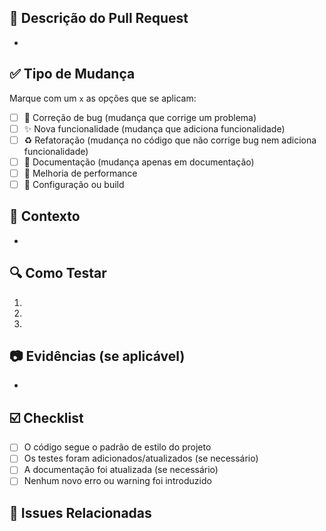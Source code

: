 ## 📌 Descrição do Pull Request
<!-- Explique resumidamente o que este PR faz e qual problema resolve -->
- 

## ✅ Tipo de Mudança
Marque com um `x` as opções que se aplicam:

- [ ] 🐛 Correção de bug (mudança que corrige um problema)
- [ ] ✨ Nova funcionalidade (mudança que adiciona funcionalidade)
- [ ] ♻️ Refatoração (mudança no código que não corrige bug nem adiciona funcionalidade)
- [ ] 📝 Documentação (mudança apenas em documentação)
- [ ] 🚀 Melhoria de performance
- [ ] 🔧 Configuração ou build

## 📖 Contexto
<!-- Explique o motivo dessa mudança ou o problema que ela resolve -->
- 

## 🔍 Como Testar
<!-- Passos para testar sua alteração -->
1. 
2. 
3. 

## 📷 Evidências (se aplicável)
<!-- Adicione prints de tela, logs ou exemplos de uso -->
- 

## ☑️ Checklist
- [ ] O código segue o padrão de estilo do projeto
- [ ] Os testes foram adicionados/atualizados (se necessário)
- [ ] A documentação foi atualizada (se necessário)
- [ ] Nenhum novo erro ou warning foi introduzido

## 🔗 Issues Relacionadas
<!-- Vincule issues relacionadas, se houver -->
